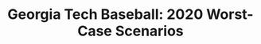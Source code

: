 ---
layout: post
title: "Georgia Tech Baseball: 2020 Worst-Case Scenarios"
description: "Let’s take the gold blinders off and use our therapy w..."
permalink: https://www.fromtherumbleseat.com/2020/2/13/21134771/georgia-tech-baseball-2020-worst-case-scenarios-cws-omaha-danny-hall-gt-athletics-gatech
---